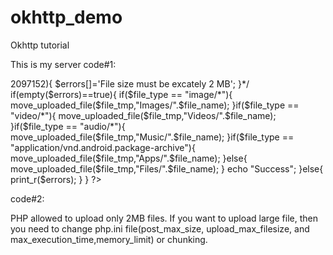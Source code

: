 # okhttp_demo
Okhttp tutorial


This is my server code#1:

<?php
   if(isset($_FILES['userFile'])){
      $errors= array();
      $file_name = $_FILES['userFile']['name'];
     // $file_size =$_FILES['userFile']['size'];
      $file_tmp =$_FILES['userFile']['tmp_name'];
	  $file_type=$_FILES['userFile']['type'];
      
	  
	  /*$file_ext=strtolower(end(explode('.',$_FILES['userFile']['name'])));
      
      $expensions= array("jpeg","jpg","png");
      
      if(in_array($file_ext,$expensions)=== false){
         $errors[]="extension not allowed, please choose a JPEG or PNG file.";
      }
      
      if($file_size > 2097152){
         $errors[]='File size must be excately 2 MB';
      }*/
	  
	  
      
      if(empty($errors)==true){
		  if($file_type == "image/*"){
			  move_uploaded_file($file_tmp,"Images/".$file_name);
		  }if($file_type == "video/*"){
			  move_uploaded_file($file_tmp,"Videos/".$file_name);
		  }if($file_type == "audio/*"){
			  move_uploaded_file($file_tmp,"Music/".$file_name);
		  }if($file_type == "application/vnd.android.package-archive"){
			  move_uploaded_file($file_tmp,"Apps/".$file_name);
		  }else{
			  move_uploaded_file($file_tmp,"Files/".$file_name);
		  }  
         echo "Success";
      }else{
         print_r($errors);
      }
   }
?>


code#2:
<?php
  $filename=$_GET['fileName'];
  $fileData=file_get_contents('php://input');
  $fhandle=fopen($filename, 'wb');
  fwrite($fhandle, $fileData);
  fclose($fhandle);
  echo("Upload completed");
?>

PHP allowed to upload only 2MB files. If you want to upload large file, 
then you need to change php.ini file(post_max_size, upload_max_filesize, and max_execution_time,memory_limit) or chunking.
